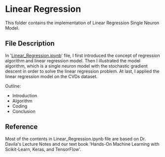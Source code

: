 # Linear Regression

This folder contains the implementation of Linear Regression Single Neuron Model.

## File Description
In '[Linear_Regression.ipynb](https://github.com/YulinLi98/RICE_INDE577_Repo/blob/main/Supervised_Learning/Linear_Regression/Linear_Regression.ipynb)' file, I first introduced the concept of regression algorithm and linear regression model. Then I illustrated the model algorithm, which is a single neuron model with the stochastic gradient descent in order to solve the linear regression problem. At last, I applied the linear regression model on the CVDs dataset.

Outline:
- Introduction
- Algorithm
- Coding
- Conclusion

## Reference
Most of the contents in Linear_Regression.ipynb file are based on Dr. Davila's Lecture Notes and our text book 'Hands-On Machine Learning with Scikit-Learn, Keras, and TensorFlow'.